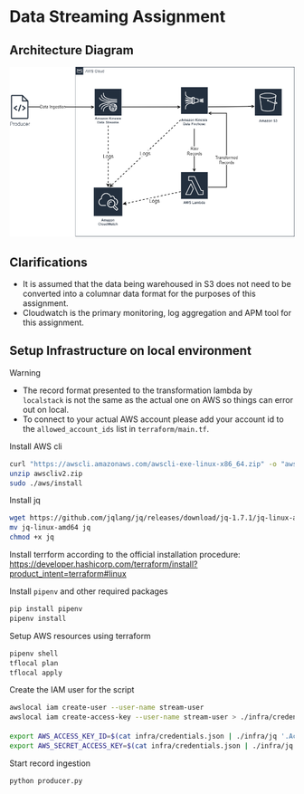# Data Streaming Assignment

## Architecture Diagram

![Architecture Diagram](architecture.png "Title")

## Clarifications

* It is assumed that the data being warehoused in S3 does not need to be converted into a columnar data format for the purposes of this assignment.
* Cloudwatch is the primary monitoring, log aggregation and APM tool for this assignment.

## Setup Infrastructure on local environment

> [!WARNING]
>
> * The record format presented to the transformation lambda by `localstack` is not the same as the actual one on AWS so things can error out on local.
> * To connect to your actual AWS account please add your account id to the `allowed_account_ids` list in `terraform/main.tf`.

Install AWS cli

```bash
curl "https://awscli.amazonaws.com/awscli-exe-linux-x86_64.zip" -o "awscliv2.zip"
unzip awscliv2.zip
sudo ./aws/install
```

Install jq

```bash
wget https://github.com/jqlang/jq/releases/download/jq-1.7.1/jq-linux-amd64
mv jq-linux-amd64 jq
chmod +x jq
```

Install terrform according to the official installation procedure: <https://developer.hashicorp.com/terraform/install?product_intent=terraform#linux>

Install `pipenv` and other required packages

```bash
pip install pipenv
pipenv install
```

Setup AWS resources using terraform

```bash
pipenv shell
tflocal plan
tflocal apply
```

Create the IAM user for the script

```bash
awslocal iam create-user --user-name stream-user
awslocal iam create-access-key --user-name stream-user > ./infra/credentials.json

export AWS_ACCESS_KEY_ID=$(cat infra/credentials.json | ./infra/jq '.AccessKey.AccessKeyId')
export AWS_SECRET_ACCESS_KEY=$(cat infra/credentials.json | ./infra/jq '.AccessKey.SecretAccessKey')
```

Start record ingestion

```bash
python producer.py
```
